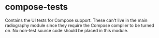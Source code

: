# compose-tests

Contains the UI tests for Compose support. These can't live in the main radiography module since
they require the Compose compiler to be turned on. No non-test source code should be placed in this
module.
